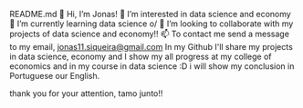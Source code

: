 README.md
👋 Hi, I’m Jonas!
👀 I’m interested in data science and economy
🌱 I’m currently learning data science o/
💞️ I’m looking to collaborate with my projects of data science and economy!!
📫 To contact me send a message to my email, jonas11.siqueira@gmail.com
In my Github I'll share my projects in data science, economy and I show my all progress at my college of economics and in my course in data science :D i will show my conclusion in Portuguese our English.

thank you for your attention, tamo junto!!
